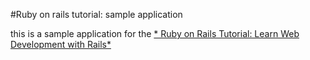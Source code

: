 #Ruby on rails tutorial: sample application

this is a sample application for the 
[* Ruby on Rails Tutorial:
Learn Web Development with Rails*](http://www.railstutorial.org/)